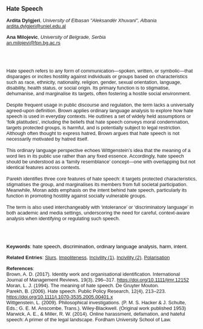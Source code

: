 <!DOCTYPE html><html lang="en"><head><title="Hate Speech"></head>
<body><p><font face="Poppins, Calibri, sans-serif" size="3"><b>Hate Speech</b></font></p>
<p><font face="Poppins, Calibri, sans-serif" size="2"><b>Ardita Dylgjeri</b>, <i>University of Elbasan &quot;Aleksandër Xhuvani&quot;, Albania</i><br><a href="mailto:ardita.dylgjeri@uniel.edu.al" target="blank">ardita.dylgjeri@uniel.edu.al</a></font></p>
<p><font face="Poppins, Calibri, sans-serif" size="2"><b>Ana Milojevic</b>, <i>University of Belgrade, Serbia</i><br><a href="mailto:an.milojevi@fpn.bg.ac.rs" target="blank">an.milojevi@fpn.bg.ac.rs</a></font></p>
<p><font face="Poppins, Calibri, sans-serif" size="2"><br><br><br>Hate speech refers to any form of communication—spoken, written, or symbolic—that disparages or incites hostility against individuals or groups based on characteristics such as race, ethnicity, nationality, religion, gender, sexual orientation, language, disability, health status, or social origin. Its primary function is to stigmatise, dehumanise, and marginalise its targets, often fostering a hostile social environment.<br><br>Despite frequent usage in public discourse and regulation, the term lacks a universally agreed-upon definition. Brown applies ordinary language analysis to explore how hate speech is used in everyday contexts. He outlines a set of widely held assumptions or ‘folk platitudes’, including the beliefs that hate speech conveys moral condemnation, targets protected groups, is harmful, and is potentially subject to legal restriction. Although often thought to express hatred, Brown argues that hate speech is not necessarily motivated by hatred itself.<br><br>This ordinary language perspective echoes Wittgenstein’s idea that the meaning of a word lies in its public use rather than any fixed essence. Accordingly, hate speech should be understood as a ‘family resemblance’ concept—one with overlapping but not identical features across contexts.<br><br>Parekh identifies three core features of hate speech: it targets protected characteristics, stigmatises the group, and marginalises its members from full societal participation. Meanwhile, Moran adds emphasis on the intent behind hate speech, particularly its function in promoting hostility against socially vulnerable groups.<br><br>The term is also used interchangeably with ‘intolerance’ or ‘discriminatory language’ in both academic and media settings, underscoring the need for careful, context-aware analysis when identifying or regulating such speech.<br><br><br><br></font></p>
<p><font face="Poppins, Calibri, sans-serif" size="2"><b>Keywords</b>: </span></font></font></span></font><font color="#000000"><span style="text-decoration: none"><font face="calibri, sans-serif"><font size="2" style="font-size: 10pt"><span lang="hu-hu">h</span></font></font></span></font><font color="#000000"><span style="text-decoration: none"><font face="calibri, sans-serif"><font size="2" style="font-size: 10pt"><span lang="hu-hu">ate speech, discrimination, ordinary language analysis, harm, intent.</span></font></font></span></font></font></p>
<p><font face="Poppins, Calibri, sans-serif" size="2"><b>Related Entries</b>: <a href="./slurs.html">Slurs</a>, <a href="./impoliteness.html">Impoliteness</a>, <a href="./incivility-(1).html">Incivility (1)</a>, <a href="./incivility-(2).html">Incivility (2)</a>, <a href="./polarisation.html">Polarisation</a></font></p>
<p><font face="Poppins, Calibri, sans-serif" size="2"><b>References</b>:<br>Brown, A. D. (2017). Identity work and organisational identification. International Journal of Management Reviews, 19(3), 296–317. <a href="https://doi.org/10.1111/ijmr.12152" target="_blank">https://doi.org/10.1111/ijmr.12152</a><br>Moran, L. J. (1994). The meaning of hate speech. De Gruyter Mouton.<br>Parekh, B. (2006). Hate speech. Public Policy Research, 12(4), 213–223. <a href="https://doi.org/10.1111/j.1070-3535.2005.00401.x" target="_blank">https://doi.org/10.1111/j.1070-3535.2005.00401.x</a><br>Wittgenstein, L. (2009). Philosophical investigations. (P. M. S. Hacker &amp; J. Schulte, Eds.; G. E. M. Anscombe, Trans.). Wiley-Blackwell. (Original work published 1953)<br>Marwick, A. E., &amp; Miller, R. W. (2014). Online harassment, defamation, and hateful speech: A primer of the legal landscape. Fordham University School of Law.</font></p>
</body>